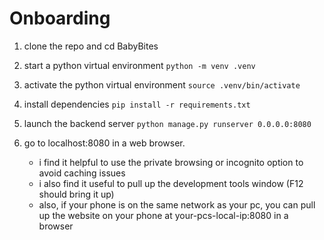 # Onboarding

1. clone the repo and cd BabyBites

2. start a python virtual environment
    `python -m venv .venv`

3. activate the python virtual environment
    `source .venv/bin/activate`

4. install dependencies
    `pip install -r requirements.txt`

5. launch the backend server
    `python manage.py runserver 0.0.0.0:8080`

6. go to localhost:8080 in a web browser.
    - i find it helpful to use the private browsing or incognito option to avoid caching issues
    - i also find it useful to pull up the development tools window (F12 should bring it up)
    - also, if your phone is on the same network as your pc, you can pull up the website on your phone at your-pcs-local-ip:8080 in a browser
